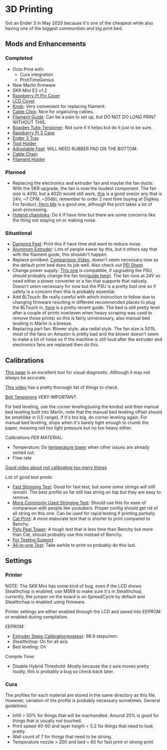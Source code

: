 # 3D Printing

Got an Ender 3 in May 2020 because it's one of the cheapest while also having one of the biggest communities and big print bed.

## Mods and Enhancements

### Completed

- Octo Print with:
  - Cura integration
  - PrintTimeGenius
- New Marlin firmware
- SKR Mini E3 v1.2
- [Raspberry Pi Pin Cover][28]
- [LCD Cover][29]
- [Knob][30]: Very convenient for replacing filament.
- [Cable Clips][31]: Nice for organizing cables.
- [Filament Guide][32]: Can be a pain to set up, but DO NOT DO LONG PRINT WITHOUT THIS.
- [Bowden Tube Tensioner][33]: Not sure if it helps but do it just to be sure.
- [Raspberry Pi 3 Case][35]
- [Ender 3 Tray][36]
- [Tool Holder][37]
- [Adjustable Feet][38]: WILL NEED RUBBER PAD ON THE BOTTOM.
- [Cable Chain][39]
- [Filament Holder][40]

### Planned

- Replacing the electronics and extruder fan and maybe the fan ducts: With the SKR upgrade, the fan is now the loudest component. The fan size is 4010, but a 4020 would still work, [this][23] is a good one(or any that is 24V, ~7 CFM, ~20db), remember to order 2 next time buying at Digikey. For fanduct, [Hero Me][24] is a good one, although the print takes a lot of post-processing.
- [Hotend chainlinks][34]: Do it if have time but there are some concerns like the thing not staying on or making noise.

### Situational

- [Damping Feet][26]: Print this if have time and want to reduce noise.
- [Aluminum Extruder][25]: Lots of people swear by this, but it others say that with the filament guide, this shouldn't happen.
- Replace printbed: [Comparision Video][18], doesn't seem necessary now as the default print bed does its job well. Also check out [PEI Sheet][19].
- Change power supply: [This one][20] is compatible, if upgrading the PSU, should probably change the fan too([guide here][21]). The fan runs at _24V_ so need either a power converter or a fan that supports that natively. Doesn't seem necessary for now but the PSU is a pretty bad one so if safety is a concern then this is probably essential.
- Add BLTouch: Be really careful with which instruction to follow due to changing firmware resulting in different recommended places to plug the BLTouch in, [here][22] is a pretty recent guide. The bed is still pretty level after a couple of prints now(even when heavy scraping was used to remove those prints) so this is fairly unnecessary, also manual bed leveling in Marlin is a breeze.
- Replacing part fan: Blower style, aka radial style. The fan size is 5015, most of the fans on Amazon is pretty bad and the blower doesn't seem to make a lot of noise so if the machine is still loud after the extruder and electronics fans are replaced then do this.

## Calibrations

[This page][4] is an excellent tool for visual diagnostic. Although it may not always be accurate.

[This video][3] has a pretty thorough list of things to check.

[Belt Tensioning][15] _VERY IMPORTANT_.

For bed leveling, use the corner leveling(using the knobs) and then manual bed leveling built into Marlin, note that the manual bed leveling offset should be small(like in 0.5 range), if it's too big, do corner leveling again. For manual bed leveling, stops when it's barely tight enough to crumb the paper, meaning not too light pressure but no too heavy either.

Calibrations _PER MATERIAL_:

- Temperature: Do [temperature tower][2] when other issues are already sorted out.
- Flow rate

[Good video about not calibrating too many things][7]

List of good test prints:

- [Fast Stringing Test][8]: Good for fast test, but _some some strings will still remain_. The best profile so far still has string on top but they are easy to remove.
- [More Commonly Used Stringing Test][11]: Should use this for ease of comparison with people like youtubers. Proper config should get rid of all string on this one. Can be used for rapid testing if printing partially.
- [Cat Print][16]: A more elaborate test that is shorter to print compared to Benchy.
- [Poly Peal Tower][17]: A tough test that is less time than Benchy but more than Cat, should probably use this instead of Benchy.
- [For Testing Support][27]
- [All-in-one Test][9]: Take awhile to print so probably do this last.

## Settings

### Printer

NOTE: The SKR Mini has some kind of bug, even if the LCD shows Stealthchop is enabled, use M569 to make sure it's in Stealthchop, currently, the jumper on the board is on SpreadCycle by default and Stealthchop is enabled using firmware.

Printer settings are either enabled through the LCD and saved into EEPROM or enabled during compilation.

EEPROM:

- [Extruder Steps Calibration(esteps)][1]: 98.9 steps/mm.
- Stealthchop: On for all axis
- Bed leveling: On

Compile Time:

- Disable Hybrid Threshold: Mostly because the z axis moves pretty loudly, this is probably a bug so check back later.

### Cura

The profiles for each material are stored in the same directory as this file. However, variation of the profile is probably necessary sometimes. General guidelines:

- Infill > 50% for things that will be manhandled. Around 20% is good for things that is usually not touched.
- Print speed 40-60 and layer height < 0.2 for things that need to look pretty.
- Wall count of 7 for things that need to be strong.
- Temperature nozzle > 200 and bed = 60 for fast print or strong print.

[1]: https://www.youtube.com/watch?v=X3A9Ir2SreI
[2]: https://hobbyhoarder.net/temperature-tower/
[3]: https://www.youtube.com/watch?v=qddYsbHawno&feature=youtu.be
[4]: https://www.simplify3d.com/support/print-quality-troubleshooting/
[6]: https://support.3dverkstan.se/article/23-a-visual-ultimaker-troubleshooting-guide
[7]: https://www.youtube.com/watch?v=Mbn1ckR86Z8
[8]: https://www.thingiverse.com/thing:2219103
[9]: https://www.thingiverse.com/thing:2656594/files
[10]: https://all3dp.com/2/cura-retraction-settings-how-to-avoid-stringing/
[11]: https://www.thingiverse.com/thing:2766430
[15]: https://www.youtube.com/watch?time_continue=251&v=PTvUSPapnuE&feature=emb_logo
[16]: https://www.thingiverse.com/thing:1545913
[17]: https://www.thingiverse.com/thing:2064029
[18]: https://www.youtube.com/watch?v=baVA5G8HH04&app=desktop
[19]: https://www.amazon.com/Gizmo-Dorks-Printer-Surface-Adhesive/dp/B074XLD5QH
[20]: https://www.amazon.com/LRS-350-24-Switching-Supply-350-4W-115Vac/dp/B07RF38JXK
[21]: https://www.thingiverse.com/thing:2967389
[22]: https://www.youtube.com/watch?v=l0kCD02BzzY
[23]: https://www.digikey.com/product-detail/en/sunon-fans/MF40202V2-1000U-A99/259-1801-ND/6198739
[24]: https://www.thingiverse.com/thing:3092044
[25]: https://www.reddit.com/r/ender3/comments/b37y32/ender_3_fix_aluminum_extruder_upgrade/
[26]: https://www.thingiverse.com/thing:2913473
[27]: https://www.thingiverse.com/thing:3064242
[28]: https://www.thingiverse.com/thing:1874648/files
[29]: https://www.thingiverse.com/thing:3004849/files
[30]: https://www.thingiverse.com/thing:3176144/files
[31]: https://www.thingiverse.com/thing:2960375/files
[32]: https://www.thingiverse.com/thing:3052488
[33]: https://www.thingiverse.com/thing:936611/files
[34]: https://www.thingiverse.com/thing:3132855
[35]: https://www.thingiverse.com/thing:3016364
[36]: https://www.thingiverse.com/thing:2957317/files
[37]: https://www.thingiverse.com/thing:3554420/files
[38]: https://www.thingiverse.com/thing:3322727
[39]: https://www.thingiverse.com/thing:2920060/files
[40]: https://www.thingiverse.com/thing:3209211/files
